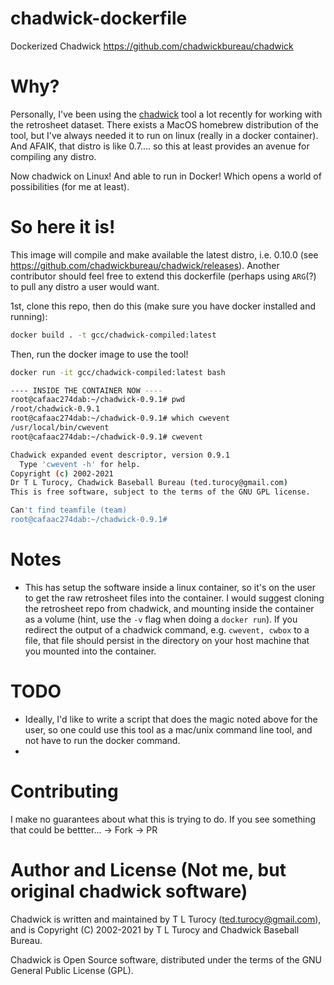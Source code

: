 # chadwick-dockerfile
Dockerized Chadwick https://github.com/chadwickbureau/chadwick

# Why?

Personally, I've been using the [chadwick](https://github.com/chadwickbureau/chadwick) tool a lot recently for working with the retrosheet dataset. There exists a MacOS homebrew distribution of the tool, but I've always needed it to run on linux (really in a docker container). And AFAIK, that distro is like 0.7.... so this at least provides an avenue for compiling any distro. 

Now chadwick on Linux! And able to run in Docker! Which opens a world of possibilities (for me at least). 

# So here it is! 

This image will compile and make available the latest distro, i.e. 0.10.0 (see https://github.com/chadwickbureau/chadwick/releases). Another contributor should feel free to extend this dockerfile (perhaps using `ARG`(?) to pull any distro a user would want. 

1st, clone this repo, then do this (make sure you have docker installed and running):
```bash
docker build . -t gcc/chadwick-compiled:latest
```
Then, run the docker image to use the tool!
```bash
docker run -it gcc/chadwick-compiled:latest bash

---- INSIDE THE CONTAINER NOW ----
root@cafaac274dab:~/chadwick-0.9.1# pwd
/root/chadwick-0.9.1
root@cafaac274dab:~/chadwick-0.9.1# which cwevent
/usr/local/bin/cwevent
root@cafaac274dab:~/chadwick-0.9.1# cwevent

Chadwick expanded event descriptor, version 0.9.1
  Type 'cwevent -h' for help.
Copyright (c) 2002-2021
Dr T L Turocy, Chadwick Baseball Bureau (ted.turocy@gmail.com)
This is free software, subject to the terms of the GNU GPL license.

Can't find teamfile (team)
root@cafaac274dab:~/chadwick-0.9.1#
```

# Notes
* This has setup the software inside a linux container, so it's on the user to get the raw retrosheet files into the container. I would suggest cloning the retrosheet repo from chadwick, and mounting inside the container as a volume (hint, use the `-v` flag when doing a `docker run`). If you redirect the output of a chadwick command, e.g. `cwevent, cwbox` to a file, that file should persist in the directory on your host machine that you mounted into the container. 

# TODO
* Ideally, I'd like to write a script that does the magic noted above for the user, so one could use this tool as a mac/unix command line tool, and not have to run the docker command. 
* 
# Contributing
I make no guarantees about what this is trying to do. If you see something that could be bettter... -> Fork -> PR 

# Author and License (Not me, but original chadwick software)

Chadwick is written and maintained by T L Turocy (ted.turocy@gmail.com), and is Copyright (C) 2002-2021 by T L Turocy and Chadwick Baseball Bureau.

Chadwick is Open Source software, distributed under the terms of the GNU General Public License (GPL).

